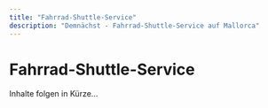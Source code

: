 ```yaml
---
title: "Fahrrad-Shuttle-Service"
description: "Demnächst - Fahrrad-Shuttle-Service auf Mallorca"
---
```


# Fahrrad-Shuttle-Service

Inhalte folgen in Kürze...
